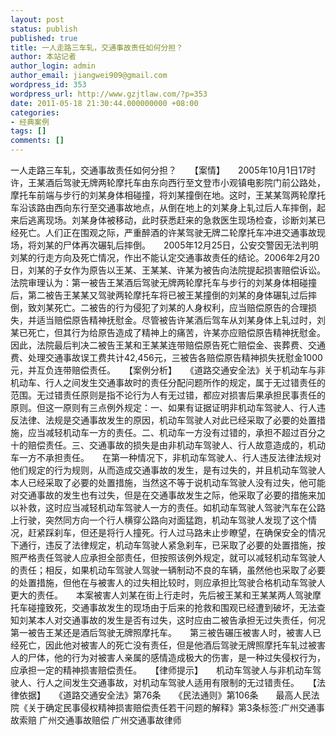 ```yaml
---
layout: post
status: publish
published: true
title: 一人走路三车轧，交通事故责任如何分担？
author: 本站记者
author_login: admin
author_email: jiangwei909@gmail.com
wordpress_id: 353
wordpress_url: http://www.gzjtlaw.com/?p=353
date: 2011-05-18 21:30:44.000000000 +08:00
categories:
- 经典案例
tags: []
comments: []
---
```

一人走路三车轧，交通事故责任如何分担？　　【案情】　　2005年10月1日17时许，王某酒后驾驶无牌两轮摩托车由东向西行至文登市小观镇电影院门前公路处，摩托车前端与步行的刘某身体相碰撞，将刘某撞倒在地。这时，王某某驾两轮摩托车沿该路由西向东行至交通事故地点，从倒在地上的刘某身上轧过后人车摔倒，起来后逃离现场。刘某身体被移动，此时获悉赶来的急救医生现场检查，诊断刘某已经死亡。人们正在围观之际，严重醉酒的许某驾驶无牌二轮摩托车冲进交通事故现场，将刘某的尸体再次碾轧后摔倒。　　2005年12月25日，公安交警因无法判明刘某的行走方向及死亡情况，作出不能认定交通事故责任的结论。2006年2月20日，刘某的子女作为原告以王某、王某某、许某为被告向法院提起损害赔偿诉讼。　　法院审理认为：第一被告王某酒后驾驶无牌两轮摩托车与步行的刘某身体相碰撞后，第二被告王某某又驾驶两轮摩托车将已被王某撞倒的刘某的身体碾轧过后摔倒，致刘某死亡。二被告的行为侵犯了刘某的人身权利，应当赔偿原告的合理损失，并适当赔偿原告精神抚慰金。尽管被告许某酒后驾车从刘某身体上轧过时，刘某已死亡，但其行为给原告造成了精神上的痛苦，许某亦应赔偿原告精神抚慰金。因此，法院最后判决二被告王某和王某某连带赔偿原告死亡赔偿金、丧葬费、交通费、处理交通事故误工费共计42,456元，三被告各赔偿原告精神损失抚慰金1000元，并互负连带赔偿责任。　　【案例分析】　　《道路交通安全法》关于机动车与非机动车、行人之间发生交通事故时的责任分配问题所作的规定，属于无过错责任的范围。无过错责任原则是指不论行为人有无过错，都应对损害后果承担民事责任的原则。但这一原则有三点例外规定：一、如果有证据证明非机动车驾驶人、行人违反法律、法规是交通事故发生的原因，机动车驾驶人对此已经采取了必要的处置措施，应当减轻机动车一方的责任。二、机动车一方没有过错的，承担不超过百分之十的赔偿责任。三、交通事故的损失是由非机动车驾驶人、行人故意造成的，机动车一方不承担责任。　　在第一种情况下，非机动车驾驶人、行人违反法律法规对他们规定的行为规则，从而造成交通事故的发生，是有过失的，并且机动车驾驶人本人已经采取了必要的处置措施，当然这不等于说机动车驾驶人没有过失，他可能对交通事故的发生也有过失，但是在交通事故发生之际，他采取了必要的措施来加以补救，这时应当减轻机动车驾驶人一方的责任。如机动车驾驶人驾驶汽车在公路上行驶，突然同方向一个行人横穿公路向对面猛跑，机动车驾驶人发现了这个情况，赶紧踩刹车，但还是将行人撞死。行人过马路未止步瞭望，在确保安全的情况下通行，违反了法律规定，机动车驾驶人紧急刹车，已采取了必要的处置措施，按照严格责任驾驶人应承担全部责任，但按照该例外规定，就可以减轻机动车驾驶人的责任；相反，如果机动车驾驶人驾驶一辆制动不良的车辆，虽然他也采取了必要的处置措施，但他在与被害人的过失相比较时，则应承担比驾驶合格机动车驾驶人更大的责任。　　本案被害人刘某在街上行走时，先后被王某和王某某两人驾驶摩托车碰撞致死，交通事故发生的现场由于后来的抢救和围观已经遭到破坏，无法查知刘某本人对交通事故的发生是否有过失，这时应由二被告承担无过失责任，何况第一被告王某还是酒后驾驶无牌照摩托车。　　第三被告碾压被害人时，被害人已经死亡，因此他对被害人的死亡没有责任，但是他酒后驾驶无牌照摩托车轧过被害人的尸体，他的行为对被害人亲属的感情造成极大的伤害，是一种过失侵权行为，应承担一定的精神损害赔偿责任。　　【律师提示】　　机动车驾驶人与非机动车驾驶人、行人之间发生交通事故，对机动车驾驶人适用有限制的无过错责任。　　【法律依据】　　《道路交通安全法》第76条　　《民法通则》第106条　　最高人民法院《关于确定民事侵权精神损害赔偿责任若干问题的解释》第3条标签:广州交通事故索赔 广州交通事故赔偿 广州交通事故律师
